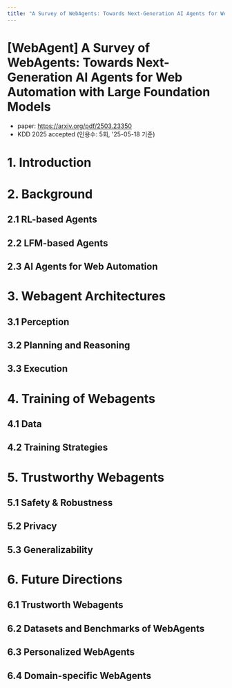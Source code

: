 ```yaml
---
title: "A Survey of WebAgents: Towards Next-Generation AI Agents for Web Automation with Large Foundation Models"
---
```




# [WebAgent] A Survey of WebAgents: Towards Next-Generation AI Agents for Web Automation with Large Foundation Models

- paper: https://arxiv.org/pdf/2503.23350
- KDD 2025 accepted (인용수: 5회, '25-05-18 기준)

# 1. Introduction

# 2. Background

## 2.1 RL-based Agents

## 2.2 LFM-based Agents

## 2.3 AI Agents for Web Automation

# 3. Webagent Architectures

## 3.1 Perception

## 3.2 Planning and Reasoning

## 3.3 Execution

# 4. Training of Webagents

## 4.1 Data

## 4.2 Training Strategies

# 5. Trustworthy Webagents

## 5.1 Safety & Robustness

## 5.2 Privacy

## 5.3 Generalizability

# 6. Future Directions

## 6.1 Trustworth Webagents

## 6.2 Datasets and Benchmarks of WebAgents

## 6.3 Personalized WebAgents

## 6.4 Domain-specific WebAgents



